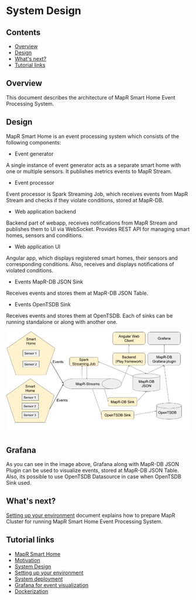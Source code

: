# System Design

## Contents

* [Overview](#overview)
* [Design](#design)
* [What's next?](#whats-next)
* [Tutorial links](#tutorial-links)

## Overview
This document describes the architecture of MapR Smart Home Event Processing System.

## Design

MapR Smart Home is an event processing system which consists of the following components:
* Event generator

A single instance of event generator acts as a separate smart home with one or multiple sensors. It publishes metrics 
events to MapR Stream.

* Event processor

Event processor is Spark Streaming Job, which receives events from MapR Stream and checks if they violate conditions, 
stored at MapR-DB.

* Web application backend

Backend part of webapp, receives notifications from MapR Stream and publishes them to UI via WebSocket. Provides REST 
API for managing smart homes, sensors and conditions.

* Web application UI

Angular app, which displays registered smart homes, their sensors and corresponding conditions. Also, receives and 
displays notifications of violated conditions.

* Events MapR-DB JSON Sink

Receives events and stores them at MapR-DB JSON Table.

* Events OpenTSDB Sink

Receives events and stores them at OpenTSDB. Each of sinks can be running standalone or along with another one.


![](../images/smart-home-design.png?raw=true "System design")

## Grafana

As you can see in the image above, Grafana along with MapR-DB JSON Plugin can be used to visualize events, stored at 
MapR-DB JSON Table. Also, its possible to use OpenTSDB Datasource in case when OpenTSDB Sink used.

## What's next?

[Setting up your environment](004-setting-up-your-environment.md) document explains how to prepare MapR Cluster for 
running MapR Smart Home Event Processing System.

## Tutorial links

* [MapR Smart Home](001-introduction.md)
* [Motivation](002-motivation.md)
* [System Design](003-system-design.md)
* [Setting up your environment](004-setting-up-your-environment.md)
* [System deployment](005-system-deployment.md)
* [Grafana for event visualization](006-grafana-for-event-visualization.md)
* [Dockerization](007-dockerization.md)
